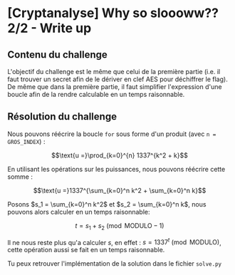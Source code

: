 # [Cryptanalyse] Why so sloooww?? 2/2 - Write up

## Contenu du challenge

L'objectif du challenge est le même que celui de la première partie (i.e. il faut trouver un secret afin de le dériver en clef AES pour déchiffrer le flag). De même que dans la première partie, il faut simplifier l'expression d'une boucle afin de la rendre calculable en un temps raisonnable.

## Résolution du challenge

Nous pouvons réécrire la boucle `for` sous forme d'un produit (avec `n = GROS_INDEX`) :

$$\text{u =}\prod_{k=0}^{n} 1337^{k^2 + k}$$

En utilisant les opérations sur les puissances, nous pouvons réécrire cette somme :

$$\text{u =}1337^{\sum_{k=0}^n k^2 + \sum_{k=0}^n k}$$

Posons $s_1 = \sum_{k=0}^n k^2$ et $s_2 = \sum_{k=0}^n k$, nous pouvons alors calculer en un temps raisonnable:

$$t = s_1 + s_2 \pmod{\text{MODULO}-1}$$

Il ne nous reste plus qu'a calculer $s$, en effet : $s = 1337^{t} \pmod{\text{MODULO}}$, cette opération aussi se fait en un temps raisonnable.

Tu peux retrouver l'implémentation de la solution dans le fichier `solve.py`